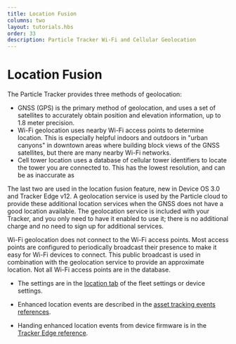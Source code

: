```yaml
---
title: Location Fusion
columns: two
layout: tutorials.hbs
order: 33
description: Particle Tracker Wi-Fi and Cellular Geolocation
---
```


# Location Fusion

The Particle Tracker provides three methods of geolocation:

- GNSS (GPS) is the primary method of geolocation, and uses a set of satellites to accurately obtain position and elevation information, up to 1.8 meter precision.
- Wi-Fi geolocation uses nearby Wi-Fi access points to determine location. This is especially helpful indoors and outdoors in "urban canyons" in downtown areas where building block views of the GNSS satellites, but there are many nearby Wi-Fi networks.
- Cell tower location uses a database of cellular tower identifiers to locate the tower you are connected to. This has the lowest resolution, and can be as inaccurate as 

The last two are used in the location fusion feature, new in Device OS 3.0 and Tracker Edge v12. A geolocation service is used by the Particle cloud to provide these additional location services when the GNSS does not have a good location available. The geolocation service is included with your Tracker, and you only need to have it enabled to use it; there is no additional charge and no need to sign up for additional services.

Wi-Fi geolocation does not connect to the Wi-Fi access points. Most access points are configured to periodically broadcast their presence to make it easy for Wi-Fi devices to connect. This public broadcast is used in combination with the geolocation service to provide an approximate location. Not all Wi-Fi access points are in the database.

- The settings are in the [location tab](/tutorials/device-cloud/console/#location-settings) of the fleet settings or device settings.

- Enhanced location events are described in the [asset tracking events references](/reference/device-cloud/api/#enhanced-location-events).

- Handing enhanced location events from device firmware is in the [Tracker Edge reference](/reference/asset-tracking/tracker-edge-firmware/#regenhancedloccallback-trackerlocation).


